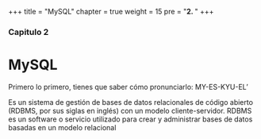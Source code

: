 +++
title = "MySQL"
chapter = true
weight = 15
pre = "<b>2. </b>"
+++

### Capitulo 2

# MySQL

Primero lo primero, tienes que saber cómo pronunciarlo: MY-ES-KYU-EL’

Es un sistema de gestión de bases de datos relacionales de código abierto (RDBMS, por sus siglas en inglés) con un modelo cliente-servidor. RDBMS es un software o servicio utilizado para crear y administrar bases de datos basadas en un modelo relacional

